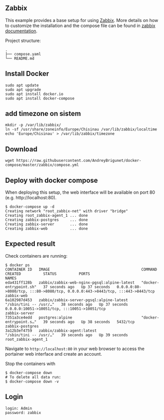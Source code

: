 ## Zabbix
This example provides a base setup for using [Zabbix](https://www.zabbix.com/).
More details on how to customize the installation and the compose file can be found in [zabbix documentation](https://www.zabbix.com/documentation/current/en/manual/installation/containers).

Project structure:
```
.
├── compose.yaml
└── README.md
```

## Install Docker
```
sudo apt update
sudo apt upgrade
sudo apt install docker.io
sudo apt install docker-compose
```

## add timezone on sistem
```
mkdir -p /var/lib/zabbix/
ln -sf /usr/share/zoneinfo/Europe/Chisinau /var/lib/zabbix/localtime
echo 'Europe/Chisinau' > /var/lib/zabbix/timezone
```

## Download
```
wget https://raw.githubusercontent.com/AndreyBrigunet/docker-compose/master/zabbix/compose.yml
```


## Deploy with docker compose
When deploying this setup, the web interface will be available on port 80 (e.g. http://localhost:80).

``` shell
$ docker-compose up -d
Creating network "root_zabbix-net" with driver "bridge"
Creating root_zabbix-agent_1 ... done
Creating zabbix-postgres     ... done
Creating zabbix-server       ... done
Creating zabbix-web          ... done
```


## Expected result

Check containers are running:
```
$ docker ps
CONTAINER ID   IMAGE                                         COMMAND                  CREATED          STATUS          PORTS                                                                            NAMES
eda431ff128b   zabbix/zabbix-web-nginx-pgsql:alpine-latest   "docker-entrypoint.sh"   37 seconds ago   Up 37 seconds   0.0.0.0:80->8080/tcp, :::80->8080/tcp, 0.0.0.0:443->8443/tcp, :::443->8443/tcp   zabbix-web
6a102987d453   zabbix/zabbix-server-pgsql:alpine-latest      "/sbin/tini -- /usr/…"   38 seconds ago   Up 37 seconds   0.0.0.0:10051->10051/tcp, :::10051->10051/tcp                                    zabbix-server
7351a3ce4edd   postgres:alpine                               "docker-entrypoint.s…"   39 seconds ago   Up 38 seconds   5432/tcp                                                                         zabbix-postgres
3a12b3ef4759   zabbix/zabbix-agent:latest                    "/sbin/tini -- /usr/…"   39 seconds ago   Up 39 seconds                                                                                    root_zabbix-agent_1
```

Navigate to `http://localhost:80` in your web browser to access the portainer web interface and create an account.


Stop the containers with
``` shell
$ docker-compose down
# To delete all data run:
$ docker-compose down -v
```

## Login
```
login: Admin
password: zabbix
```
